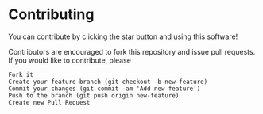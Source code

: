 # Contributing

You can contribute by clicking the star button and using this software!

Contributors are encouraged to fork this repository and issue pull requests. If you would like to contribute, please

    Fork it
    Create your feature branch (git checkout -b new-feature)
    Commit your changes (git commit -am 'Add new feature')
    Push to the branch (git push origin new-feature)
    Create new Pull Request
